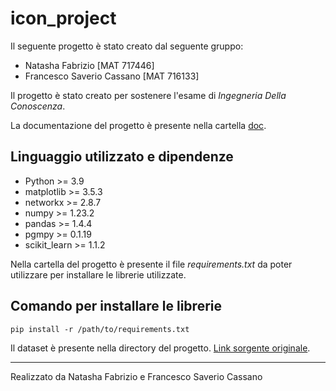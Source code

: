 # icon_project

Il seguente progetto è stato creato dal seguente gruppo:

- Natasha Fabrizio [MAT 717446]
- Francesco Saverio Cassano [MAT 716133]

Il progetto è stato creato per sostenere l'esame di *Ingegneria Della Conoscenza*.<p>
La documentazione del progetto è presente nella cartella [doc](https://github.com/nat-asha117/progettoICON/tree/main/doc).


## Linguaggio utilizzato e dipendenze

- Python >= 3.9
- matplotlib >= 3.5.3
- networkx >= 2.8.7
- numpy >= 1.23.2
- pandas >= 1.4.4
- pgmpy >= 0.1.19
- scikit_learn >= 1.1.2

Nella cartella del progetto è presente il file _requirements.txt_ da poter utilizzare per installare le librerie utilizzate.

## Comando per installare le librerie

``
pip install -r /path/to/requirements.txt
``

Il dataset è presente nella directory del progetto.
[Link sorgente originale](https://www.kaggle.com/datasets/kukuroo3/body-signal-of-smoking).

---
Realizzato da Natasha Fabrizio e Francesco Saverio Cassano
